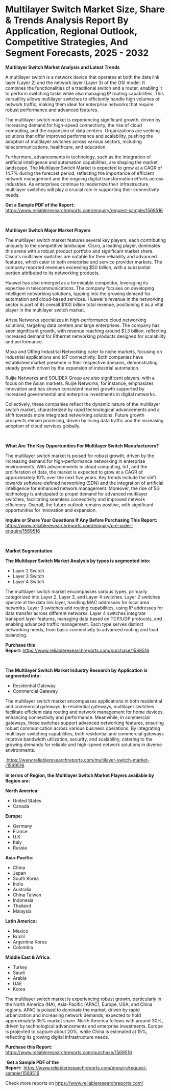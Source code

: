 <p><h1>Multilayer Switch Market Size, Share & Trends Analysis Report By Application, Regional Outlook, Competitive Strategies, And Segment Forecasts, 2025 - 2032</h1></p><p><strong>Multilayer Switch Market Analysis and Latest Trends</strong></p>
<p><p>A multilayer switch is a network device that operates at both the data link layer (Layer 2) and the network layer (Layer 3) of the OSI model. It combines the functionalities of a traditional switch and a router, enabling it to perform switching tasks while also managing IP routing capabilities. This versatility allows multilayer switches to efficiently handle high volumes of network traffic, making them ideal for enterprise networks that require robust performance and advanced features.</p><p>The multilayer switch market is experiencing significant growth, driven by increasing demand for high-speed connectivity, the rise of cloud computing, and the expansion of data centers. Organizations are seeking solutions that offer improved performance and scalability, pushing the adoption of multilayer switches across various sectors, including telecommunications, healthcare, and education. </p><p>Furthermore, advancements in technology, such as the integration of artificial intelligence and automation capabilities, are shaping the market landscape. The Multilayer Switch Market is expected to grow at a CAGR of 14.7% during the forecast period, reflecting the importance of efficient network management and the ongoing digital transformation efforts across industries. As enterprises continue to modernize their infrastructure, multilayer switches will play a crucial role in supporting their connectivity needs.</p></p>
<p><strong>Get a Sample PDF of the Report:&nbsp;</strong> <a href="https://www.reliableresearchreports.com/enquiry/request-sample/1569516?utm_campaign=3319&utm_medium=2&utm_source=Github&utm_content=ia&utm_term=25032025&utm_id=multilayer-switch">https://www.reliableresearchreports.com/enquiry/request-sample/1569516</a></p>
<p>&nbsp;</p>
<p><strong>Multilayer Switch Major Market Players</strong></p>
<p><p>The multilayer switch market features several key players, each contributing uniquely to the competitive landscape. Cisco, a leading player, dominates this arena with a robust product portfolio and significant market share. Cisco's multilayer switches are notable for their reliability and advanced features, which cater to both enterprise and service provider markets. The company reported revenues exceeding $50 billion, with a substantial portion attributed to its networking products.</p><p>Huawei has also emerged as a formidable competitor, leveraging its expertise in telecommunications. The company focuses on developing intelligent networking solutions, tapping into the growing demand for automation and cloud-based services. Huawei's revenue in the networking sector is part of its overall $100 billion total revenue, positioning it as a vital player in the multilayer switch market.</p><p>Arista Networks specializes in high-performance cloud networking solutions, targeting data centers and large enterprises. The company has seen significant growth, with revenue reaching around $1.3 billion, reflecting increased demand for Ethernet networking products designed for scalability and performance.</p><p>Moxa and ORing Industrial Networking cater to niche markets, focusing on industrial applications and IoT connectivity. Both companies have established market presence in their respective domains, demonstrating steady growth driven by the expansion of industrial automation.</p><p>Ruijie Networks and SOLIDEX Group are also significant players, with a focus on the Asian markets. Ruijie Networks, for instance, emphasizes innovation and has shown consistent market growth supported by increased governmental and enterprise investments in digital networks.</p><p>Collectively, these companies reflect the dynamic nature of the multilayer switch market, characterized by rapid technological advancements and a shift towards more integrated networking solutions. Future growth prospects remain promising, driven by rising data traffic and the increasing adoption of cloud services globally.</p></p>
<p>&nbsp;</p>
<p><strong>What Are The Key Opportunities For Multilayer Switch Manufacturers?</strong></p>
<p><p>The multilayer switch market is poised for robust growth, driven by the increasing demand for high-performance networking in enterprise environments. With advancements in cloud computing, IoT, and the proliferation of data, the market is expected to grow at a CAGR of approximately 10% over the next five years. Key trends include the shift towards software-defined networking (SDN) and the integration of artificial intelligence for enhanced network management. Moreover, the rise of 5G technology is anticipated to propel demand for advanced multilayer switches, facilitating seamless connectivity and improved network efficiency. Overall, the future outlook remains positive, with significant opportunities for innovation and expansion.</p></p>
<p><strong>Inquire or Share Your Questions If Any Before Purchasing This Report:</strong> <a href="https://www.reliableresearchreports.com/enquiry/pre-order-enquiry/1569516?utm_campaign=3319&utm_medium=2&utm_source=Github&utm_content=ia&utm_term=25032025&utm_id=multilayer-switch">https://www.reliableresearchreports.com/enquiry/pre-order-enquiry/1569516</a></p>
<p>&nbsp;</p>
<p><strong>Market Segmentation</strong></p>
<p><strong>The Multilayer Switch Market Analysis by types is segmented into:</strong></p>
<p><ul><li>Layer 2 Switch</li><li>Layer 3 Switch</li><li>Layer 4 Switch</li></ul></p>
<p><p>The multilayer switch market encompasses various types, primarily categorized into Layer 2, Layer 3, and Layer 4 switches. Layer 2 switches operate at the data link layer, handling MAC addresses for local area networks. Layer 3 switches add routing capabilities, using IP addresses for data transfer across different networks. Layer 4 switches integrate transport layer features, managing data based on TCP/UDP protocols, and enabling advanced traffic management. Each type serves distinct networking needs, from basic connectivity to advanced routing and load balancing.</p></p>
<p><strong>Purchase this Report:&nbsp;</strong><a href="https://www.reliableresearchreports.com/purchase/1569516?utm_campaign=3319&utm_medium=2&utm_source=Github&utm_content=ia&utm_term=25032025&utm_id=multilayer-switch">https://www.reliableresearchreports.com/purchase/1569516</a></p>
<p>&nbsp;</p>
<p><strong>The Multilayer Switch Market Industry Research by Application is segmented into:</strong></p>
<p><ul><li>Residential Gateway</li><li>Commercial Gateway</li></ul></p>
<p><p>The multilayer switch market encompasses applications in both residential and commercial gateways. In residential gateways, multilayer switches facilitate efficient data routing and network management for home devices, enhancing connectivity and performance. Meanwhile, in commercial gateways, these switches support advanced networking features, ensuring robust communication across various business operations. By integrating multilayer switching capabilities, both residential and commercial gateways improve bandwidth utilization, security, and scalability, catering to the growing demands for reliable and high-speed network solutions in diverse environments.</p></p>
<p><a href="https://www.reliableresearchreports.com/multilayer-switch-market-r1569516?utm_campaign=3319&utm_medium=2&utm_source=Github&utm_content=ia&utm_term=25032025&utm_id=multilayer-switch">&nbsp;https://www.reliableresearchreports.com/multilayer-switch-market-r1569516</a></p>
<p><strong>In terms of Region, the Multilayer Switch Market Players available by Region are:</strong></p>
<p>
    <p> <strong> North America: </strong>
        <ul>
            <li>United States</li>
            <li>Canada</li>
        </ul>
        </p> 
    <p> <strong> Europe: </strong>
        <ul>
            <li>Germany</li>
            <li>France</li>
            <li>U.K.</li>
            <li>Italy</li>
            <li>Russia</li>
        </ul>
        </p> 
    <p> <strong> Asia-Pacific: </strong>
        <ul>
            <li>China</li>
            <li>Japan</li>
            <li>South Korea</li>
            <li>India</li>
            <li>Australia</li>
            <li>China Taiwan</li>
            <li>Indonesia</li>
            <li>Thailand</li>
            <li>Malaysia</li>
        </ul>
        </p> 
    <p> <strong> Latin America: </strong>
        <ul>
            <li>Mexico</li>
            <li>Brazil</li>
            <li>Argentina Korea</li>
            <li>Colombia</li>
        </ul>
        </p> 
    <p> <strong> Middle East & Africa: </strong>
        <ul>
            <li>Turkey</li>
            <li>Saudi</li>
            <li>Arabia</li>
            <li>UAE</li>
            <li>Korea</li>
        </ul>
    </p>
    </p>
<p><p>The multilayer switch market is experiencing robust growth, particularly in the North America (NA), Asia-Pacific (APAC), Europe, USA, and China regions. APAC is poised to dominate the market, driven by rapid urbanization and increasing network demands, expected to hold approximately 35% market share. North America follows with around 30%, driven by technological advancements and enterprise investments. Europe is projected to capture about 20%, while China is estimated at 15%, reflecting its growing digital infrastructure needs.</p></p>
<p><strong>Purchase this Report: </strong><a href="https://www.reliableresearchreports.com/purchase/1569516?utm_campaign=3319&utm_medium=2&utm_source=Github&utm_content=ia&utm_term=25032025&utm_id=multilayer-switch">https://www.reliableresearchreports.com/purchase/1569516</a></p>
<p>&nbsp;<strong>Get a Sample PDF of the Report:&nbsp;&nbsp;</strong><a href="https://www.reliableresearchreports.com/enquiry/request-sample/1569516?utm_campaign=3319&utm_medium=2&utm_source=Github&utm_content=ia&utm_term=25032025&utm_id=multilayer-switch">https://www.reliableresearchreports.com/enquiry/request-sample/1569516</a></p>
<p><strong></strong></p>
<p>Check more reports on <a href="https://www.reliableresearchreports.com/?utm_campaign=3319&utm_medium=2&utm_source=Github&utm_content=ia&utm_term=25032025&utm_id=multilayer-switch">https://www.reliableresearchreports.com/</a></p>